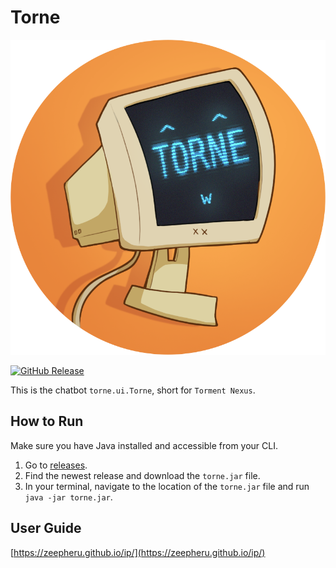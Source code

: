 # Torne

![Torne icon. Credits: me](./src/main/resources/images/torne_icon.png)

[![GitHub Release](https://img.shields.io/github/v/release/AY2425S1-CS2103T-F14B-2/tp)](https://github.com/AY2425S1-CS2103T-F14B-2/tp/releases)

This is the chatbot `torne.ui.Torne`, short for `Torment Nexus`.

## How to Run

Make sure you have Java installed and accessible from your CLI.

1. Go to [releases](https://github.com/Zeepheru/ip/releases).
2. Find the newest release and download the `torne.jar` file.
3. In your terminal, navigate to the location of the `torne.jar` file and run `java -jar torne.jar`.

## User Guide

[https://zeepheru.github.io/ip/](https://zeepheru.github.io/ip/)

